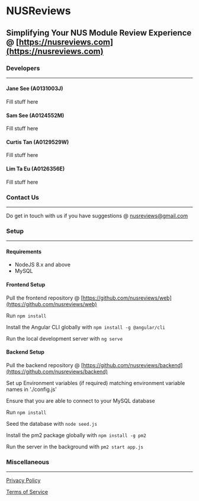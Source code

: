 # NUSReviews

## Simplifying Your NUS Module Review Experience @ [https://nusreviews.com](https://nusreviews.com)

### Developers
---
#### Jane See (A0131003J)
Fill stuff here

#### Sam See (A0124552M)
Fill stuff here

#### Curtis Tan (A0129529W)
Fill stuff here

#### Lim Ta Eu (A0126356E)
Fill stuff here

### Contact Us
---
Do get in touch with us if you have suggestions @ [nusreviews@gmail.com](nusreviews@gmail.com)

### Setup
---

#### Requirements
- NodeJS 8.x and above
- MySQL

#### Frontend Setup
Pull the frontend repository @ [https://github.com/nusreviews/web](https://github.com/nusreviews/web)

Run `npm install`

Install the Angular CLI globally with `npm install -g @angular/cli`

Run the local development server with `ng serve`

#### Backend Setup
Pull the backend repository @ [https://github.com/nusreviews/backend](https://github.com/nusreviews/backend)

Set up Environment variables (if required) matching environment variable names in './config.js'

Ensure that you are able to connect to your MySQL database

Run `npm install`

Seed the database with `node seed.js`

Install the pm2 package globally with `npm install -g pm2`

Run the server in the background with `pm2 start app.js`

### Miscellaneous
---

[Privacy Policy](https://nusreviews.com/privacy)

[Terms of Service](https://nusreviews.com/tos)
